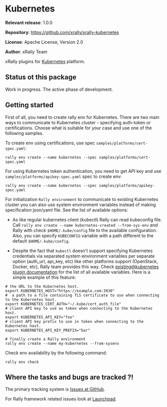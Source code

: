 # Kubernetes

__Relevant release__: 1.0.0

__Repository__: <https://github.com/xrally/xrally-kubernetes>

__License__: Apache License, Version 2.0

__Author__: xRally Team

xRally plugins for [Kubernetes](https://kubernetes.io/) platform.

## Status ot this package

Work in progress. The active phase of development.

## Getting started

First of all, you need to create rally env for Kubernetes. There are two main
ways to communicate to Kubernetes cluster - specifying auth-token or
certifications. Choose what is suitable for your case and use one of the
following samples.

To create env using certifications, use spec `samples/platforms/cert-spec.yaml`:

```console
rally env create --name kubernetes --spec samples/platforms/cert-spec.yaml
```

For using Kubernetes token authentication, you need to get API key and use
`samples/platforms/apikey-spec.yaml` spec to create env:

```console
rally env create --name kubernetes --spec samples/platforms/apikey-spec.yaml
```

For initialization `Rally environment` to communicate to existing Kubernetes
cluster you can also use system environment variables instead of making
specification json/yaml file. See the list of available options:

* As like regular kubernetes client (kubectl) Rally can read kubeconfig file.
  Call `rally env create --name kubernetes-created --from-sys-env` and Rally
  with check `$HOME/.kube/config` file to the available configuration. Also,
  you can specify `KUBECONFIG` variable with a path different to the default
  `$HOME/.kube/config`.

* Despite the fact that `kubectl` doesn't support specifying Kubernetes
  credentials via separated system environment variables per separate option
  (auth_url, api_key, etc) like other platforms support (OpenStack, Docker,
  etc), Rally team provides this way. Check [existing@kubernetes plugin documentation](https://xrally.org/plugins/kubernetes/plugins/#existing-platform)
  for the list of all available variables. Here is a simple example of this feature:

```console
# the URL to the Kubernetes host.
export KUBERNETES_HOST="https://example.com:3030"
#  a path to a file containing TLS certificate to use when connecting to the Kubernetes host.
export KUBERNETES_CERT_AUTH="~/.kube/cert_auth_file"
# client API key to use as token when connecting to the Kubernetes host.
export KUBERNETES_API_KEY="foo"
# client API key prefix to use in token when connecting to the Kubernetes host.
export KUBERNETES_API_KEY_PREFIX="bar"

# finally create a Rally environment
rally env create --name my-kubernetes --from-sysenv
```

Check env availability by the following command:

```console
rally env check
```

## Where the tasks and bugs are tracked ?!

The primary tracking system is
[Issues at GitHub](https://github.com/xrally/xrally-kubernetes/issues).

For Rally framework related issues look at
[Launchpad](https://bugs.launchpad.net/rally).
